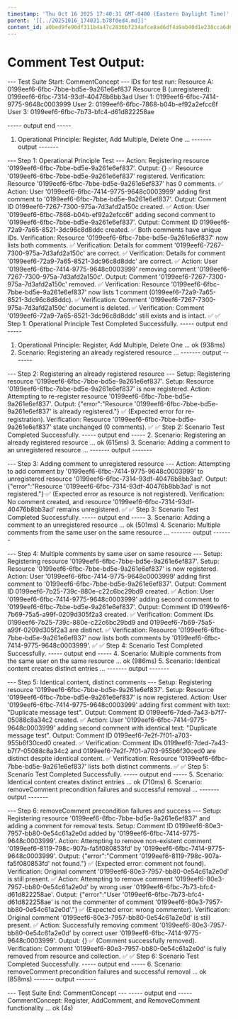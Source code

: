```yaml
---
timestamp: 'Thu Oct 16 2025 17:40:31 GMT-0400 (Eastern Daylight Time)'
parent: '[[../20251016_174031.b78f0ed4.md]]'
content_id: a0bed9fe90df311b4a47c2836bf234afce8ad6df4a9ab40d1e238cca6d6b645a
---
```


# Comment Test Output:

\--- Test Suite Start: CommentConcept ---
IDs for test run:
Resource A: 0199eef6-6fbc-7bbe-bd5e-9a261e6ef837
Resource B (unregistered): 0199eef6-6fbc-7314-93df-40476b8bb3ad
User 1: 0199eef6-6fbc-7414-9775-9648c0003999
User 2: 0199eef6-6fbc-7868-b04b-ef92a2efcc6f
User 3: 0199eef6-6fbc-7b73-bfc4-d61d822258ae

\----- output end -----

1. Operational Principle: Register, Add Multiple, Delete One ...
   \------- output -------

\--- Step 1: Operational Principle Test ---
Action: Registering resource '0199eef6-6fbc-7bbe-bd5e-9a261e6ef837'.
Output: {} ✅ Resource '0199eef6-6fbc-7bbe-bd5e-9a261e6ef837' registered.
Verification: Resource '0199eef6-6fbc-7bbe-bd5e-9a261e6ef837' has 0 comments. ✅
Action: User '0199eef6-6fbc-7414-9775-9648c0003999' adding first comment to '0199eef6-6fbc-7bbe-bd5e-9a261e6ef837'.
Output: Comment ID 0199eef6-7267-7300-975a-7d3afd2a150c created. ✅
Action: User '0199eef6-6fbc-7868-b04b-ef92a2efcc6f' adding second comment to '0199eef6-6fbc-7bbe-bd5e-9a261e6ef837'.
Output: Comment ID 0199eef6-72a9-7a65-8521-3dc96c8d8ddc created. ✅ Both comments have unique IDs.
Verification: Resource '0199eef6-6fbc-7bbe-bd5e-9a261e6ef837' now lists both comments. ✅
Verification: Details for comment '0199eef6-7267-7300-975a-7d3afd2a150c' are correct. ✅
Verification: Details for comment '0199eef6-72a9-7a65-8521-3dc96c8d8ddc' are correct. ✅
Action: User '0199eef6-6fbc-7414-9775-9648c0003999' removing comment '0199eef6-7267-7300-975a-7d3afd2a150c'.
Output: Comment '0199eef6-7267-7300-975a-7d3afd2a150c' removed. ✅
Verification: Resource '0199eef6-6fbc-7bbe-bd5e-9a261e6ef837' now lists 1 comment (0199eef6-72a9-7a65-8521-3dc96c8d8ddc). ✅
Verification: Comment '0199eef6-7267-7300-975a-7d3afd2a150c' document is deleted. ✅
Verification: Comment '0199eef6-72a9-7a65-8521-3dc96c8d8ddc' still exists and is intact. ✅
✅ Step 1: Operational Principle Test Completed Successfully.
\----- output end -----

1. Operational Principle: Register, Add Multiple, Delete One ... ok (938ms)
2. Scenario: Registering an already registered resource ...
   \------- output -------

\--- Step 2: Registering an already registered resource ---
Setup: Registering resource '0199eef6-6fbc-7bbe-bd5e-9a261e6ef837'.
Setup: Resource '0199eef6-6fbc-7bbe-bd5e-9a261e6ef837' is now registered.
Action: Attempting to re-register resource '0199eef6-6fbc-7bbe-bd5e-9a261e6ef837'.
Output: {"error":"Resource '0199eef6-6fbc-7bbe-bd5e-9a261e6ef837' is already registered."} ✅ (Expected error for re-registration).
Verification: Resource '0199eef6-6fbc-7bbe-bd5e-9a261e6ef837' state unchanged (0 comments). ✅
✅ Step 2: Scenario Test Completed Successfully.
\----- output end -----
2\. Scenario: Registering an already registered resource ... ok (615ms)
3\. Scenario: Adding a comment to an unregistered resource ...
\------- output -------

\--- Step 3: Adding comment to unregistered resource ---
Action: Attempting to add comment by '0199eef6-6fbc-7414-9775-9648c0003999' to unregistered resource '0199eef6-6fbc-7314-93df-40476b8bb3ad'.
Output: {"error":"Resource '0199eef6-6fbc-7314-93df-40476b8bb3ad' is not registered."} ✅ (Expected error as resource is not registered).
Verification: No comment created, and resource '0199eef6-6fbc-7314-93df-40476b8bb3ad' remains unregistered. ✅
✅ Step 3: Scenario Test Completed Successfully.
\----- output end -----
3\. Scenario: Adding a comment to an unregistered resource ... ok (501ms)
4\. Scenario: Multiple comments from the same user on the same resource ...
\------- output -------

\--- Step 4: Multiple comments by same user on same resource ---
Setup: Registering resource '0199eef6-6fbc-7bbe-bd5e-9a261e6ef837'.
Setup: Resource '0199eef6-6fbc-7bbe-bd5e-9a261e6ef837' is now registered.
Action: User '0199eef6-6fbc-7414-9775-9648c0003999' adding first comment to '0199eef6-6fbc-7bbe-bd5e-9a261e6ef837'.
Output: Comment ID 0199eef6-7b25-739c-880e-c22c6bc29bd9 created. ✅
Action: User '0199eef6-6fbc-7414-9775-9648c0003999' adding second comment to '0199eef6-6fbc-7bbe-bd5e-9a261e6ef837'.
Output: Comment ID 0199eef6-7b69-75a5-a99f-0209d305f2a3 created. ✅
Verification: Comment IDs 0199eef6-7b25-739c-880e-c22c6bc29bd9 and 0199eef6-7b69-75a5-a99f-0209d305f2a3 are distinct. ✅
Verification: Resource '0199eef6-6fbc-7bbe-bd5e-9a261e6ef837' now lists both comments by '0199eef6-6fbc-7414-9775-9648c0003999'. ✅
✅ Step 4: Scenario Test Completed Successfully.
\----- output end -----
4\. Scenario: Multiple comments from the same user on the same resource ... ok (986ms)
5\. Scenario: Identical content creates distinct entries ...
\------- output -------

\--- Step 5: Identical content, distinct comments ---
Setup: Registering resource '0199eef6-6fbc-7bbe-bd5e-9a261e6ef837'.
Setup: Resource '0199eef6-6fbc-7bbe-bd5e-9a261e6ef837' is now registered.
Action: User '0199eef6-6fbc-7414-9775-9648c0003999' adding first comment with text: "Duplicate message test".
Output: Comment ID 0199eef6-7ded-7a43-b7f7-05088c8a34c2 created. ✅
Action: User '0199eef6-6fbc-7414-9775-9648c0003999' adding second comment with identical text: "Duplicate message test".
Output: Comment ID 0199eef6-7e2f-7f01-a703-955b6f30ced0 created. ✅
Verification: Comment IDs 0199eef6-7ded-7a43-b7f7-05088c8a34c2 and 0199eef6-7e2f-7f01-a703-955b6f30ced0 are distinct despite identical content. ✅
Verification: Resource '0199eef6-6fbc-7bbe-bd5e-9a261e6ef837' lists both distinct comments. ✅
✅ Step 5: Scenario Test Completed Successfully.
\----- output end -----
5\. Scenario: Identical content creates distinct entries ... ok (710ms)
6\. Scenario: removeComment precondition failures and successful removal ...
\------- output -------

\--- Step 6: removeComment precondition failures and success ---
Setup: Registering resource '0199eef6-6fbc-7bbe-bd5e-9a261e6ef837' and adding a comment for removal tests.
Setup: Comment ID 0199eef6-80e3-7957-bb80-0e54c61a2e0d added by '0199eef6-6fbc-7414-9775-9648c0003999'.
Action: Attempting to remove non-existent comment '0199eef6-8119-798c-907a-fa5f080853fd' by '0199eef6-6fbc-7414-9775-9648c0003999'.
Output: {"error":"Comment '0199eef6-8119-798c-907a-fa5f080853fd' not found."} ✅ (Expected error: comment not found).
Verification: Original comment '0199eef6-80e3-7957-bb80-0e54c61a2e0d' is still present. ✅
Action: Attempting to remove comment '0199eef6-80e3-7957-bb80-0e54c61a2e0d' by wrong user '0199eef6-6fbc-7b73-bfc4-d61d822258ae'.
Output: {"error":"User '0199eef6-6fbc-7b73-bfc4-d61d822258ae' is not the commenter of comment '0199eef6-80e3-7957-bb80-0e54c61a2e0d'."} ✅ (Expected error: wrong commenter).
Verification: Original comment '0199eef6-80e3-7957-bb80-0e54c61a2e0d' is still present. ✅
Action: Successfully removing comment '0199eef6-80e3-7957-bb80-0e54c61a2e0d' by correct user '0199eef6-6fbc-7414-9775-9648c0003999'.
Output: {} ✅ (Comment successfully removed).
Verification: Comment '0199eef6-80e3-7957-bb80-0e54c61a2e0d' is fully removed from resource and collection. ✅
✅ Step 6: Scenario Test Completed Successfully.
\----- output end -----
6\. Scenario: removeComment precondition failures and successful removal ... ok (858ms)
\------- output -------

\--- Test Suite End: CommentConcept ---
\----- output end -----
CommentConcept: Register, AddComment, and RemoveComment functionality ... ok (4s)
